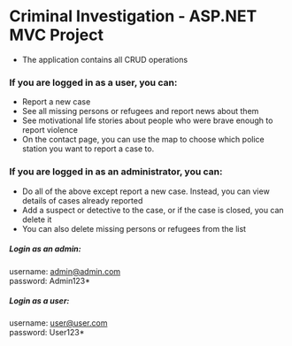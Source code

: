 # Criminal Investigation - ASP.NET MVC Project
* The application contains all CRUD operations
### If you are logged in as a user, you can: 
* Report a new case
* See all missing persons or refugees and report news about them
* See motivational life stories about people who were brave enough to report violence 
* On the contact page, you can use the map to choose which police station you want to report a case to.

### If you are logged in as an administrator, you can: 
* Do all of the above except report a new case. Instead, you can view details of cases already reported
* Add a suspect or detective to the case, or if the case is closed, you can delete it
* You can also delete missing persons or refugees from the list

##### Login as an admin:
username: admin@admin.com<br/>
password: Admin123*

##### Login as a user:
username: user@user.com <br/>
password: User123*
